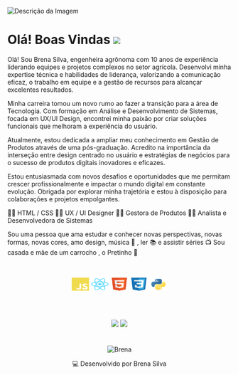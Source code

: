 ![Descrição da Imagem](https://www.canva.com/design/DAGFTvomevM/Gd7nefENU8-Sa0WpYWKcTg/view?utm_content=DAGFTvomevM&utm_campaign=designshare&utm_medium=link&utm_source=publishsharelink&mode=preview)



# Olá! Boas Vindas <img src="https://github.com/leticiadasilva/leticiadasilva/blob/main/images/Hi.gif" width="30px">

Olá! Sou Brena Silva, engenheira agrônoma com 10 anos de experiência liderando equipes e projetos complexos no setor agrícola. Desenvolvi minha expertise técnica e habilidades de liderança, valorizando a comunicação eficaz, o trabalho em equipe e a gestão de recursos para alcançar excelentes resultados.

Minha carreira tomou um novo rumo ao fazer a transição para a área de Tecnologia. Com formação em Análise e Desenvolvimento de Sistemas, focada em UX/UI Design, encontrei minha paixão por criar soluções funcionais que melhoram a experiência do usuário.

Atualmente, estou dedicada a ampliar meu conhecimento em Gestão de Produtos através de uma pós-graduação. Acredito na importância da interseção entre design centrado no usuário e estratégias de negócios para o sucesso de produtos digitais inovadores e eficazes.

Estou entusiasmada com novos desafios e oportunidades que me permitam crescer profissionalmente e impactar o mundo digital em constante evolução. Obrigada por explorar minha trajetória e estou à disposição para colaborações e projetos empolgantes.



👩‍🎓 HTML / CSS
👩‍🎓 UX / UI Designer 
👩‍🎓 Gestora de Produtos
👩‍🎓 Analista e Desenvolvedora de Sistemas


Sou uma pessoa que ama estudar e conhecer novas perspectivas, novas formas, novas cores, amo design, música 🎵 , ler :books: e assistir séries 📺 
Sou casada e mãe de um carrocho , o Pretinho 🐶
<br>
<br>


<div align="center" style="display: inline_block"><br>
  <img align="center" alt="Brena-Js" height="30" width="40" src="https://raw.githubusercontent.com/devicons/devicon/master/icons/javascript/javascript-plain.svg">

  <img align="center" alt="Brena-React" height="30" width="40" src="https://raw.githubusercontent.com/devicons/devicon/master/icons/react/react-original.svg">
  <img align="center" alt="Brena-HTML" height="30" width="40" src="https://raw.githubusercontent.com/devicons/devicon/master/icons/html5/html5-original.svg">
  <img align="center" alt="Brena-CSS" height="30" width="40" src="https://raw.githubusercontent.com/devicons/devicon/master/icons/css3/css3-original.svg">
  <img align="center" alt="Brena-Python" height="30" width="40" src="https://raw.githubusercontent.com/devicons/devicon/master/icons/python/python-original.svg">

</div>

<br>
<br>

<div align="center" style="display: inline_block"><br>
 
 <a href="_brenasilva" height="30" target="_blank"><img src="https://img.shields.io/badge/Discord-7289DA?style=for-the-badge&logo=discord&logoColor=white" height="30" target="_blank"></a> 
  <a href="https://www.linkedin.com/in/brena-silva-58aaba202/" target="_blank"><img src="https://img.shields.io/badge/-LinkedIn-%230077B5?style=for-the-badge&logo=linkedin&logoColor=white" height="30" target="_blank"></a> 
</div>

  
#

 <div align="center">
 <img  alt="Brena" height="300" width="200" 
src="https://github.com/Brena25/Brena25/assets/79220798/e78df3c4-45f0-449a-b0cb-af4bd457afc2">


 💻 Desenvolvido por Brena Silva
</div>



